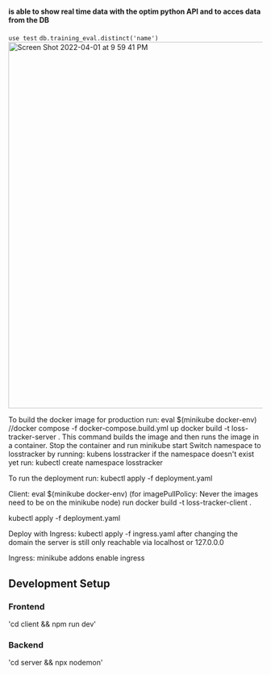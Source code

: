 #### is able to show real time data with the optim python API and to acces data from the DB ####
`use test`
`db.training_eval.distinct('name')`
<img width="726" alt="Screen Shot 2022-04-01 at 9 59 41 PM" src="https://user-images.githubusercontent.com/63979635/161333230-d9d157dc-bb47-4c8d-9b98-62b140464a2e.png">

To build the docker image for production run:
eval $(minikube docker-env)
//docker compose -f docker-compose.build.yml up
docker build -t loss-tracker-server .
This command builds the image and then runs the image in a container.
Stop the container and run minikube start
Switch namespace to losstracker by running: kubens losstracker
if the namespace doesn't exist yet run: kubectl create namespace losstracker

To run the deployment run:
kubectl apply -f deployment.yaml

Client:
eval $(minikube docker-env) (for imagePullPolicy: Never the images need to be on the minikube node)
run docker build -t loss-tracker-client .

kubectl apply -f deployment.yaml

Deploy with Ingress: 
kubectl apply -f ingress.yaml
after changing the domain the server is still only reachable via localhost or 127.0.0.0

Ingress:
minikube addons enable ingress

## Development Setup
### Frontend
'cd client && npm run dev'

### Backend
'cd server && npx nodemon'


